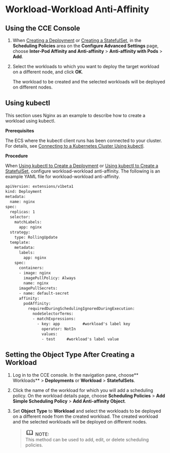 # Workload-Workload Anti-Affinity<a name="cce_01_0227"></a>

## Using the CCE Console<a name="section189731748476"></a>

1.  When  [Creating a Deployment](creating-a-deployment.md)  or  [Creating a StatefulSet](creating-a-statefulset.md), in the  **Scheduling Policies**  area on the  **Configure Advanced Settings**  page, choose  **Inter-Pod Affinity and Anti-affinity**  \>  **Anti-affinity with Pods**  \>  **Add**.
2.  Select the workloads to which you want to deploy the target workload on a different node, and click  **OK**.

    The workload to be created and the selected workloads will be deployed on different nodes.


## Using kubectl<a name="section1894310152317"></a>

This section uses Nginx as an example to describe how to create a workload using kubectl.

**Prerequisites**

The ECS where the kubectl client runs has been connected to your cluster. For details, see  [Connecting to a Kubernetes Cluster Using kubectl](connecting-to-a-kubernetes-cluster-using-kubectl.md).

**Procedure**

When  [Using kubectl to Create a Deployment](creating-a-deployment.md#section155246177178)  or  [Using kubectl to Create a StatefulSet](creating-a-statefulset.md#section113441881214), configure workload-workload anti-affinity. The following is an example YAML file for workload-workload anti-affinity.

```
apiVersion: extensions/v1beta1
kind: Deployment
metadata:
  name: nginx
spec:
  replicas: 1
  selector:
    matchLabels:
      app: nginx
  strategy:
    type: RollingUpdate
  template:
    metadata:
      labels:
        app: nginx
    spec:
      containers:
      - image: nginx 
        imagePullPolicy: Always
        name: nginx
      imagePullSecrets:
      - name: default-secret
      affinity:
        podAffinity:
          requiredDuringSchedulingIgnoredDuringExecution:
            nodeSelectorTerms:
            - matchExpressions:
              - key: app          #workload's label key
                operator: NotIn        
                values:
                - test     #workload's label value
```

## Setting the Object Type After Creating a Workload<a name="section097418414472"></a>

1.  Log in to the CCE console. In the navigation pane, choose** Workloads**  \>  **Deployments**  or  **Workload**  \>  **StatefulSets**.
2.  Click the name of the workload for which you will add a scheduling policy. On the workload details page, choose  **Scheduling Policies**  \>  **Add Simple Scheduling Policy**  \>  **Add Anti-affinity Object**.
3.  Set  **Object Type**  to  **Workload**  and select the workloads to be deployed on a different node from the created workload. The created workload and the selected workloads will be deployed on different nodes.

    >![](public_sys-resources/icon-note.gif) **NOTE:**   
    >This method can be used to add, edit, or delete scheduling policies.  



